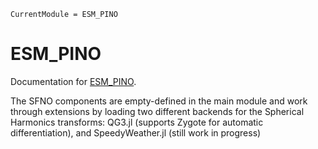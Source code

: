 ```@meta
CurrentModule = ESM_PINO
```

# ESM_PINO

Documentation for [ESM_PINO](https://github.com/jackveneri/ESM_PINO.jl).

The SFNO components are empty-defined in the main module and work through extensions by loading two different backends for the Spherical Harmonics transforms: QG3.jl (supports Zygote for automatic differentiation), and SpeedyWeather.jl (still work in progress)
```@index
```
